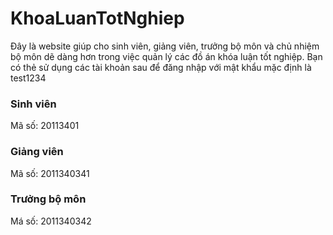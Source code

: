 # KhoaLuanTotNghiep
Đây là website giúp cho sinh viên, giảng viên, trưởng bộ môn và chủ nhiệm bộ môn dẽ dàng hơn trong việc quản lý các đồ án khóa luận tốt nghiệp. 
Bạn có thẻ sử dụng các tài khoản sau để đăng nhập với mật khẩu mặc định là test1234
### Sinh viên 
Mã số: 20113401
### Giảng viên 
Mã số: 2011340341
### Trưởng bộ môn
Má số: 2011340342
